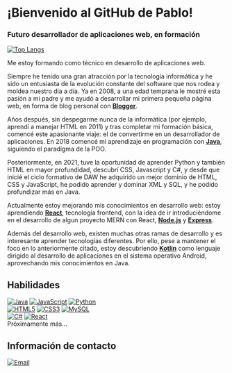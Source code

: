 # ¡Bienvenido al GitHub de Pablo!
### Futuro desarrollador de aplicaciones web, en formación

[![Top Langs](https://github-readme-stats.vercel.app/api/top-langs/?username=pgpablodev&theme=tokyonight&layout=extend)](https://github.com/pgpablodev)

Me estoy formando como técnico en desarrollo de aplicaciones web.

Siempre he tenido una gran atracción por la tecnología informática y he sido un entusiasta de la evolución constante del software que nos rodea y moldea nuestro día a día. Ya en 2008, a una edad temprana le mostré esta pasión a mi padre y me ayudó a desarrollar mi primera pequeña página web, en forma de blog personal con [**Blogger**](https://www.blogger.com/).

Años después, sin despegarme nunca de la informática (por ejemplo, aprendí a manejar HTML en 2011) y tras completar mi formación básica, comencé este apasionante viaje: el de convertirme en un desarrollador de aplicaciones. En 2018 comencé mi aprendizaje en programación con [**Java**](https://www.java.com/es/), siguiendo el paradigma de la POO.

Posteriormente, en 2021, tuve la oportunidad de aprender Python y también HTML en mayor profundidad, descubrí CSS, Javascript y C#, y desde que inicié el ciclo formativo de DAW he adquirido un mejor dominio de HTML, CSS y JavaScript, he podido aprender y dominar XML y SQL, y he podido profundizar más en Java.

Actualmente estoy mejorando mis conocimientos en desarrollo web: estoy aprendiendo [**React**](https://reactjs.org/), tecnología frontend, con la idea de ir introduciéndome en el desarrollo de algun proyecto MERN con React, [**Node.js**](https://nodejs.org) y [**Express**](http://expressjs.com).

Además del desarrollo web, existen muchas otras ramas de desarrollo y es interesante aprender tecnologías diferentes. Por ello, pese a mantener el foco en lo anteriormente citado, estoy descubriendo [**Kotlin**](https://kotlinlang.org/) como lenguaje dirigido al desarrollo de aplicaciones en el sistema operativo Android, aprovechando mis conocimientos en Java.

## Habilidades
[![Java](https://img.shields.io/badge/JAVA-3776AB?style=for-the-badge&logo=java&logoColor=white&labelColor=101010)]()
[![JavaScript](https://img.shields.io/badge/JavaScript-FECC00?style=for-the-badge&logo=javascript&logoColor=white&labelColor=101010)]()
[![Python](https://img.shields.io/badge/Python-7ED321?style=for-the-badge&logo=python&logoColor=white&labelColor=101010)]()
</br>
[![HTML5](https://img.shields.io/badge/HTML-E34F26?style=for-the-badge&logo=html5&logoColor=white&labelColor=101010)]()
[![CSS3](https://img.shields.io/badge/CSS3-1572B6?style=for-the-badge&logo=css3&logoColor=white&labelColor=101010)]()
[![MySQL](https://img.shields.io/badge/MySQL-4479A1?style=for-the-badge&logo=mysql&logoColor=white&labelColor=101010)]()
</br>
[![C#](https://img.shields.io/badge/CSHARP-4479A1?style=for-the-badge&logo=sharp&logoColor=white&labelColor=101010)]()
[![React](https://img.shields.io/badge/REACT-5ED4F4?style=for-the-badge&logo=react&logoColor=white&labelColor=101010)]()
</br>
Próximamente más...

## Información de contacto

[![Email](https://img.shields.io/badge/povarg.pablo@gmail.com-contacta_conmigo-D14836?style=for-the-badge&logo=gmail&logoColor=white&labelColor=101010)](mailto:povarg.pablo@gmail.com)
